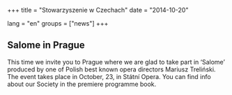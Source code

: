 +++
title = "Stowarzyszenie w Czechach"
date = "2014-10-20"

lang = "en"
groups = ["news"]
+++

## Salome in Prague

This time we invite you to Prague where we are glad to take part in ‘Salome’ produced by one of Polish best known opera directors 
Mariusz Treliński. The event takes place in October, 23, in Státní Opera. 
You can find info about our Society in the premiere programme book.
